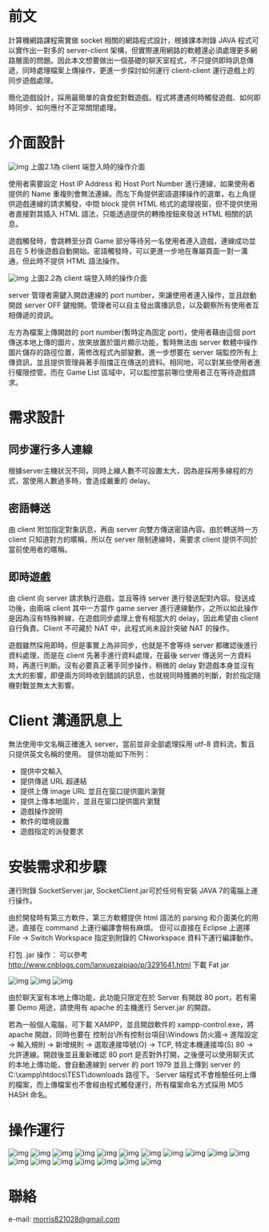 前文
=====

計算機網路課程需實做 socket 相關的網路程式設計，根據課本附錄 JAVA 程式可以實作出一對多的 server-client 架構，但實際運用網路的軟體還必須處理更多網路層面的問題。因此本文想要做出一個基礎的聊天室程式，不只提供即時訊息傳遞，同時處理檔案上傳操作，更進一步探討如何運行 client-client 運行遊戲上的同步遊戲處理。

簡化遊戲設計，採用最簡單的貪食蛇對戰遊戲。程式將遭遇何時觸發遊戲、如何即時同步、如何應付不正常關閉處理。

介面設計
=====

![img](/demo/demo2.1.png)
上圖2.1為 client 端登入時的操作介面

使用者需要設定 Host IP Address 和 Host Port Number 進行連線，如果使用者提供的 Name 重複則會無法連線。而左下角提供密語選擇操作的選單，右上角提供遊戲連線的請求觸發，中間 block 提供 HTML 格式的處理視窗，但不提供使用者直接對其插入 HTML 語法，只能透過提供的轉換按鈕來發送 HTML 相關的訊息。
    
遊戲觸發時，會跳轉至分頁 Game 部分等待另一名使用者連入遊戲，連線成功並且在 5 秒後遊戲自動開始。密語觸發時，可以更進一步地在專屬頁面一對一溝通，但此時不提供 HTML 語法操作。

![img](/demo/demo2.2.png)
上圖2.2為 client 端登入時的操作介面

server 管理者需鍵入開啟連線的 port number，來讓使用者連入操作，並且啟動開啟 server OFF 鍵撥開。管理者可以自主發出廣播訊息，以及觀察所有使用者互相傳遞的資訊。
    
左方為檔案上傳開啟的 port number(暫時定為固定 port)，使用者藉由這個 port 傳送本地上傳的圖片，放來放置於圖片顯示功能，暫時無法由 server 軟體中操作圖片儲存的路徑位置，需修改程式內部變數。進一步想要在 server 端監控所有上傳資訊，並且提供管理員著手阻擋正在傳送的資料。相同地，可以對某些使用者進行權限控管。而在 Game List 區域中，可以監控當前哪位使用者正在等待遊戲請求。

需求設計
=====

## 同步運行多人連線 ##
根據server主機狀況不同，同時上線人數不可設置太大，因為是採用多線程的方式，當使用人數過多時，會造成嚴重的 delay。

## 密語轉送 ##
由 client 附加指定對象訊息，再由 server 向雙方傳送密語內容。由於轉送時一方 client 只知道對方的暱稱，所以在 server 限制連線時，需要求 client 提供不同於當前使用者的暱稱。

## 即時遊戲 ##

由 client 向 server 請求執行遊戲，並且等待 server 進行發送配對內容。發送成功後，由兩端 client 其中一方當作 game server 進行連線動作，之所以如此操作是因為沒有特殊幹線，在遊戲同步處理上會有相當大的 delay，因此希望由 client 自行負責。Client 不可藏於 NAT 中，此程式尚未設計突破 NAT 的操作。
   
遊戲雖然採用即時，但是事實上為非同步，也就是不會等待 server 都確認後進行資料處理，而是在 client 先著手進行資料處理，在最後 server 傳送另一方資料時，再進行判斷。沒有必要真正著手同步操作，稍微的 delay 對遊戲本身並沒有太大的影響，即便兩方同時收到錯誤的訊息，也就視同時獲勝的判斷，對於指定隨機對戰並無太大影響。

Client 溝通訊息上
=====

無法使用中文名稱正確進入 server，當前並非全部處理採用 utf-8 資料流，暫且只提供英文名稱的使用。
提供功能如下所列：

* 提供中文輸入
* 提供傳遞 URL 超連結
* 提供上傳 image URL 並且在窗口提供圖片瀏覽
* 提供上傳本地圖片，並且在窗口提供圖片瀏覽
* 遊戲操作說明
* 軟件的環境設置
* 遊戲指定的派發要求

安裝需求和步驟
=====
運行附錄 SocketServer.jar, SocketClient.jar可於任何有安裝 JAVA 7的電腦上運行操作。

由於開發時有第三方軟件，第三方軟體提供 html 語法的 parsing 和介面美化的用途，直接在 command 上運行編譯會稍有麻煩。
但可以直接在 Eclipse 上選擇 File -> Switch Workspace 指定到附錄的 CNworkspace 資料下運行編譯動作。

打包 .jar 操作：
可以參考 http://www.cnblogs.com/lanxuezaipiao/p/3291641.html
下載 Fat jar 

![img](/demo/demo3.1.png)
![img](/demo/demo3.2.png)
![img](/demo/demo3.3.png)

由於聊天室有本地上傳功能，此功能只限定在於 Server 有開啟 80 port，若有需要 Demo 用途，請使用有 apache 的主機進行 Server.jar 的開啟。

若為一般個人電腦，可下載 XAMPP，並且開啟軟件的 xampp-control.exe，將 apache 開啟，同時也要在 控制台\所有控制台項目\Windows 防火牆-> 進階設定 -> 輸入規則 -> 新增規則 -> 選取連接埠號(O) -> TCP, 特定本機連接埠(S) 80 -> 允許連線。開啟後並且重新確認 80 port 是否對外打開，之後便可以使用聊天式的本地上傳功能，會自動連線到 server 的 port 1979 並且上傳到 server 的 C:\xampp\htdocs\TEST\downloads 路徑下。
Server 端程式不會檢驗任何上傳的檔案，而上傳檔案也不會經由程式觸發運行，所有檔案命名方式採用 MD5 HASH 命名。

操作運行
=====
![img](/demo/demo5.1.jpg)
![img](/demo/demo5.2.jpg)
![img](/demo/demo5.3.jpg)
![img](/demo/demo5.4.jpg)
![img](/demo/demo5.5.jpg)
![img](/demo/demo5.6.jpg)
![img](/demo/demo5.7.jpg)
![img](/demo/demo5.8.jpg)
![img](/demo/demo5.9.jpg)
![img](/demo/demo5.10.png)
![img](/demo/demo5.11.png)
![img](/demo/demo5.12.png)
![img](/demo/demo5.13.png)
![img](/demo/demo5.14.png)
![img](/demo/demo5.15.png)
![img](/demo/demo5.16.png)
![img](/demo/demo5.17.png)
![img](/demo/demo5.18.png)

聯絡
=====
e-mail: morris821028@gmail.com